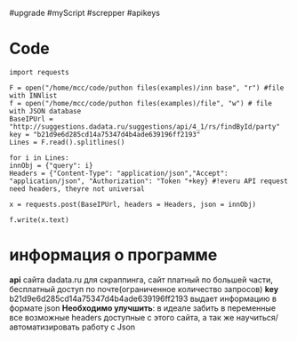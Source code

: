 #upgrade #myScript #screpper #apikeys
# Code
```
import requests 
 
F = open("/home/mcc/code/puthon files(examples)/inn base", "r") #file with INNlist
f = open("/home/mcc/code/puthon files(examples)/file", "w") # file with JSON database
BaseIPUrl = "http://suggestions.dadata.ru/suggestions/api/4_1/rs/findById/party"
key = "b21d9e6d285cd14a75347d4b4ade639196ff2193"
Lines = F.read().splitlines() 

for i in Lines:
innObj = {"query": i}
Headers = {"Content-Type": "application/json","Accept": "application/json", "Authorization": "Token "+key} #!everu API request need headers, theyre not universal

x = requests.post(BaseIPUrl, headers = Headers, json = innObj)

f.write(x.text)
```
# информация о программе
**api** сайта dadata.ru для скраппинга, сайт платный по большей части, бесплатный доступ по почте(ограниченное количество запросов)
**key** b21d9e6d285cd14a75347d4b4ade639196ff2193
выдает информацию в формате json
**Необходимо улучшить**: в идеале забить в переменные все возможные headers доступные с этого сайта, а так же научиться/автоматизировать работу с Json


